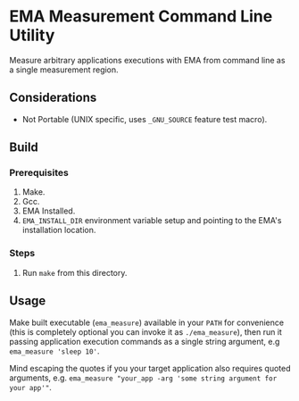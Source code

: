 # EMA Measurement Command Line Utility

Measure arbitrary applications executions with EMA from command line as a
single measurement region.

## Considerations

- Not Portable (UNIX specific, uses `_GNU_SOURCE` feature test macro).

## Build

### Prerequisites

1. Make.
2. Gcc.
3. EMA Installed.
4. `EMA_INSTALL_DIR` environment variable setup and pointing to the EMA's
   installation location.

### Steps

1. Run `make` from this directory.

## Usage

Make built executable (`ema_measure`) available in your `PATH` for convenience
(this is completely optional you can invoke it as `./ema_measure`),
then run it passing application execution commands as a single string
argument, e.g `ema_measure 'sleep 10'`.

Mind escaping the quotes if you your target application also requires quoted
arguments, e.g. `ema_measure "your_app -arg 'some string argument for your
app'"`.

